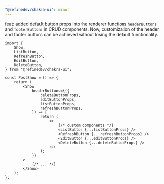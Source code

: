```yaml
---
"@refinedev/chakra-ui": minor
---
```


feat: added default button props into the renderer functions `headerButtons` and `footerButtons` in CRUD components.
Now, customization of the header and footer buttons can be achieved without losing the default functionality.

```tsx
import {
    Show,
    ListButton,
    RefreshButton,
    EditButton,
    DeleteButton,
} from "@refinedev/chakra-ui";

const PostShow = () => {
    return (
        <Show
            headerButtons={({
                deleteButtonProps,
                editButtonProps,
                listButtonProps,
                refreshButtonProps,
            }) => {
                return (
                    <>
                        {/* custom components */}
                        <ListButton {...listButtonProps} />
                        <RefreshButton {...refreshButtonProps} />
                        <EditButton {...editButtonProps} />
                        <DeleteButton {...deleteButtonProps} />
                    </>
                );
            }}
        >
            {/* ... */}
        </Show>
    );
};
```
